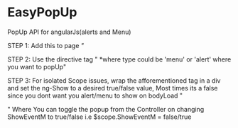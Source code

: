 # EasyPopUp
PopUp API for angularJs(alerts and Menu)

 STEP 1:
    Add this to page
    <i> <script src="PATH_TO/easypopupApp.js"></script>"</i>

 STEP 2:
    Use the directive tag
     " <easy-Popper type='type*' ></easy-Popper>
       *where type could be 'menu' or 'alert'
    where you want to popUp"


 STEP 3:
       For isolated Scope issues, wrap the afforementioned tag in a div
       and set the ng-Show to a desired true/false value, Most times its a false
      since you dont want you alert/menu to show on bodyLoad
          "<div id="menuEvent" ng-show="ShowEventM">
            <easy-Popper type='menu' info='menu' ></easy-Popper>
          </div>"
     Where You can toggle the popup from the Controller on changing 
           ShowEventM to true/false
     i.e $scope.ShowEventM = false/true

     
